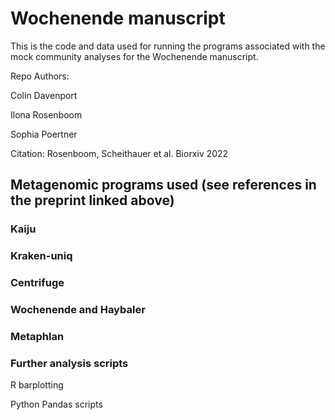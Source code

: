 # Wochenende manuscript

This is the code and data used for running the programs associated with the mock community analyses for the Wochenende manuscript. 

Repo Authors:

Colin Davenport

Ilona Rosenboom

Sophia Poertner

Citation:
Rosenboom, Scheithauer et al. Biorxiv 2022




## Metagenomic programs used (see references in the preprint linked above)

### Kaiju

### Kraken-uniq

### Centrifuge

### Wochenende and Haybaler

### Metaphlan

### Further analysis scripts

R barplotting

Python Pandas scripts
